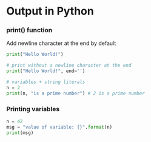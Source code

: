 # Output in Python

### print() function
Add newline character at the end by default

```python
print("Hello World!")

# print without a newline character at the end
print("Hello World!", end='')

# variables + string literals
n = 2
print(n, "is a prime number") # 2 is a prime number

```

### Printing variables

```python
n = 42
msg = "value of variable: {}".format(n)
print(msg)
```
